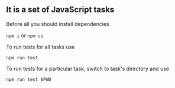 ## It is a set of JavaScript tasks

Before all you should install dependencies

`npm i` or `npm ci`

To run tests for all tasks use

`npm run test`

To run tests for a particular task, switch to task's directory and use

`npm run test $PWD`
